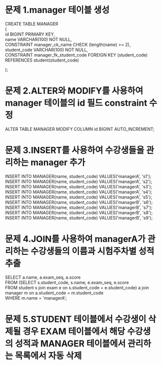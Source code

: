 # 문제 1.manager 테이블 생성  
CREATE TABLE MANAGER  
(  
    id BIGINT PRIMARY KEY,  
    name VARCHAR(100) NOT NULL,  
    CONSTRAINT manager_ck_name CHECK (length(name) >= 2),  
    student_code VARCHAR(100) NOT NULL,  
    CONSTRAINT manager_fk_student_code FOREIGN KEY (student_code) REFERENCES student(student_code)  
  
);  
  
# 문제 2.ALTER와 MODIFY를 사용하여 manager 테이블의 id 필드 constraint 수정  
ALTER TABLE MANAGER MODIFY COLUMN id BIGINT AUTO_INCREMENT;  
  
# 문제 3.INSERT를 사용하여 수강생들을 관리하는 manager 추가  
INSERT INTO MANAGER(name, student_code) VALUES('managerA', 's1');  
INSERT INTO MANAGER(name, student_code) VALUES('managerA', 's2');  
INSERT INTO MANAGER(name, student_code) VALUES('managerA', 's3');  
INSERT INTO MANAGER(name, student_code) VALUES('managerA', 's4');  
INSERT INTO MANAGER(name, student_code) VALUES('managerA', 's5');  
INSERT INTO MANAGER(name, student_code) VALUES('managerB', 's6');  
INSERT INTO MANAGER(name, student_code) VALUES('managerB', 's7');  
INSERT INTO MANAGER(name, student_code) VALUES('managerB', 's8');  
INSERT INTO MANAGER(name, student_code) VALUES('managerB', 's9');  
  
# 문제 4.JOIN를 사용하여 managerA가 관리하는 수강생들의 이름과 시험주차별 성적 추출  
SELECT a.name, a.exam_seq, a.score  
FROM (SELECT s.student_code, s.name, e.exam_seq, e.score  
FROM student s join exam e on s.student_code = e.student_code) a join manager m on a.student_code = m.student_code  
WHERE m.name = 'managerA';  
  
# 문제 5.STUDENT 테이블에서 수강생이 삭제될 경우 EXAM 테이블에서 해당 수강생의 성적과 MANAGER 테이블에서 관리하는 목록에서 자동 삭제